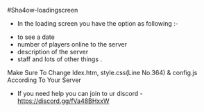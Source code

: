 #Sha4ow-loadingscreen

- In the loading screen you have the option as following :-
 * to see a date 
 * number of players online to the server
 * description of the server
 * staff and lots of other things .

Make Sure To Change Idex.htm, style.css(Line No.364) & config.js According To Your Server

- If you need help you can join to ur discord - https://discord.gg/fVa48BHxxW



